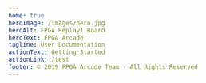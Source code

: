 ```yaml
---
home: true
heroImage: /images/hero.jpg
heroAlt: FPGA Replay1 Board
heroText: FPGA Arcade
tagline: User Documentation
actionText: Getting Started
actionLink: /test
footer: © 2019 FPGA Arcade Team - All Rights Reserved
---
```

